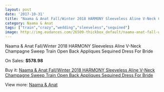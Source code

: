 ```yaml
---
layout: post
date: '2017-10-31'
title: "Naama & Anat Fall/Winter 2018 HARMONY Sleeveless Aline V-Neck Champagne Sweep Train Open Back Appliques Sequined Dress For Bride"
category: Naama & Anat
tags: ["train","crazy","wedding","sleeveless","sequined"]
image: http://img.eudances.com/26509-thickbox_default/naama-anat-fall-winter-2018-harmony-sleeveless-aline-v-neck-champagne-sweep-train-open-back-appliques-sequined-dress-for-bride.jpg
---
```

Naama & Anat Fall/Winter 2018 HARMONY Sleeveless Aline V-Neck Champagne Sweep Train Open Back Appliques Sequined Dress For Bride

On Sales: **$578.98**
<a href="https://www.eudances.com/en/naama-anat/8880-naama-anat-fall-winter-2018-harmony-sleeveless-aline-v-neck-champagne-sweep-train-open-back-appliques-sequined-dress-for-bride.html"><amp-img layout="responsive" width="600" height="600" src="//img.eudances.com/26509-thickbox_default/naama-anat-fall-winter-2018-harmony-sleeveless-aline-v-neck-champagne-sweep-train-open-back-appliques-sequined-dress-for-bride.jpg" alt="Naama & Anat Fall/Winter 2018 HARMONY Sleeveless Aline V-Neck Champagne Sweep Train Open Back Appliques Sequined Dress For Bride 0" /></a>
<a href="https://www.eudances.com/en/naama-anat/8880-naama-anat-fall-winter-2018-harmony-sleeveless-aline-v-neck-champagne-sweep-train-open-back-appliques-sequined-dress-for-bride.html"><amp-img layout="responsive" width="600" height="600" src="//img.eudances.com/26512-thickbox_default/naama-anat-fall-winter-2018-harmony-sleeveless-aline-v-neck-champagne-sweep-train-open-back-appliques-sequined-dress-for-bride.jpg" alt="Naama & Anat Fall/Winter 2018 HARMONY Sleeveless Aline V-Neck Champagne Sweep Train Open Back Appliques Sequined Dress For Bride 1" /></a>
<a href="https://www.eudances.com/en/naama-anat/8880-naama-anat-fall-winter-2018-harmony-sleeveless-aline-v-neck-champagne-sweep-train-open-back-appliques-sequined-dress-for-bride.html"><amp-img layout="responsive" width="600" height="600" src="//img.eudances.com/26511-thickbox_default/naama-anat-fall-winter-2018-harmony-sleeveless-aline-v-neck-champagne-sweep-train-open-back-appliques-sequined-dress-for-bride.jpg" alt="Naama & Anat Fall/Winter 2018 HARMONY Sleeveless Aline V-Neck Champagne Sweep Train Open Back Appliques Sequined Dress For Bride 2" /></a>
<a href="https://www.eudances.com/en/naama-anat/8880-naama-anat-fall-winter-2018-harmony-sleeveless-aline-v-neck-champagne-sweep-train-open-back-appliques-sequined-dress-for-bride.html"><amp-img layout="responsive" width="600" height="600" src="//img.eudances.com/26510-thickbox_default/naama-anat-fall-winter-2018-harmony-sleeveless-aline-v-neck-champagne-sweep-train-open-back-appliques-sequined-dress-for-bride.jpg" alt="Naama & Anat Fall/Winter 2018 HARMONY Sleeveless Aline V-Neck Champagne Sweep Train Open Back Appliques Sequined Dress For Bride 3" /></a>

Buy it: [Naama & Anat Fall/Winter 2018 HARMONY Sleeveless Aline V-Neck Champagne Sweep Train Open Back Appliques Sequined Dress For Bride](https://www.eudances.com/en/naama-anat/8880-naama-anat-fall-winter-2018-harmony-sleeveless-aline-v-neck-champagne-sweep-train-open-back-appliques-sequined-dress-for-bride.html "Naama & Anat Fall/Winter 2018 HARMONY Sleeveless Aline V-Neck Champagne Sweep Train Open Back Appliques Sequined Dress For Bride")

View more: [Naama & Anat](https://www.eudances.com/en/129-naama-anat "Naama & Anat")